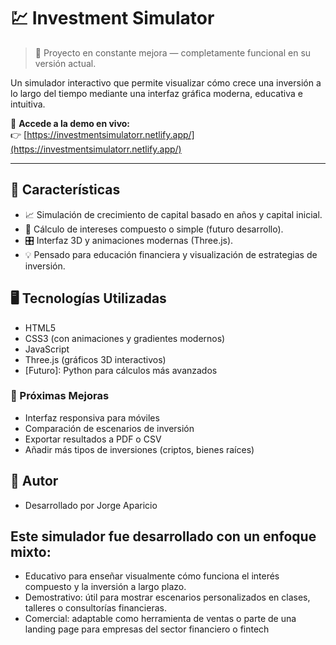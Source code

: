 # 💹 Investment Simulator
> 🚧 Proyecto en constante mejora — completamente funcional en su versión actual.

Un simulador interactivo que permite visualizar cómo crece una inversión a lo largo del tiempo mediante una interfaz gráfica moderna, educativa e intuitiva.

🔗 **Accede a la demo en vivo:**  
👉 [https://investmentsimulatorr.netlify.app/](https://investmentsimulatorr.netlify.app/)

---

## 🌟 Características

- 📈 Simulación de crecimiento de capital basado en años y capital inicial.
- 🧮 Cálculo de intereses compuesto o simple (futuro desarrollo).
- 🎛️ Interfaz 3D y animaciones modernas (Three.js).
- 💡 Pensado para educación financiera y visualización de estrategias de inversión.

## 🖥️ Tecnologías Utilizadas

- HTML5
- CSS3 (con animaciones y gradientes modernos)
- JavaScript
- Three.js (gráficos 3D interactivos)
- [Futuro]: Python para cálculos más avanzados

### 🧠 Próximas Mejoras
- Interfaz responsiva para móviles
- Comparación de escenarios de inversión
- Exportar resultados a PDF o CSV
- Añadir más tipos de inversiones (criptos, bienes raíces)

## 🙋 Autor
- Desarrollado por Jorge Aparicio
  
## Este simulador fue desarrollado con un enfoque mixto:
- Educativo para enseñar visualmente cómo funciona el interés compuesto y la inversión a largo plazo.
- Demostrativo: útil para mostrar escenarios personalizados en clases, talleres o consultorías financieras.
- Comercial: adaptable como herramienta de ventas o parte de una landing page para empresas del sector financiero o fintech


